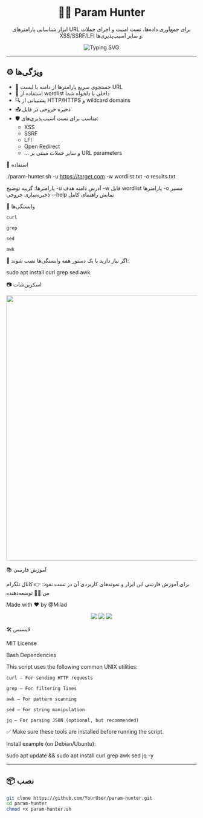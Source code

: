 <h1 align="center">
  🕵️‍♂️ Param Hunter
</h1>

<p align="center">
  ابزار شناسایی پارامترهای URL برای جمع‌آوری داده‌ها، تست امنیت و اجرای حملات XSS/SSRF/LFI و سایر آسیب‌پذیری‌ها.  
</p>

<p align="center">
  <img src="https://readme-typing-svg.herokuapp.com?font=Fira+Code&duration=3000&pause=1000&center=true&vCenter=true&width=435&lines=Recon+Tool+for+Bug+Bounty+Hunters;Find+Hidden+Parameters+Like+a+Pro!;Bash+Powered+CLI+Tool+%F0%9F%90%9B" alt="Typing SVG" />
</p>

---

## ⚙️ ویژگی‌ها

- 🎯 جستجوی سریع پارامترها از دامنه یا لیست URL
- 🧠 استفاده از wordlist داخلی یا دلخواه شما
- 🔍 پشتیبانی از HTTP/HTTPS و wildcard domains
- 📤 ذخیره خروجی در فایل
- 🛡️ مناسب برای تست آسیب‌پذیری‌های:
  - XSS  
  - SSRF  
  - LFI  
  - Open Redirect  
  - … و سایر حملات مبتنی بر URL parameters



🚀 استفاده

./param-hunter.sh -u https://target.com -w wordlist.txt -o results.txt

پارامترها:
گزینه	توضیح
-u	آدرس دامنه هدف
-w	فایل wordlist پارامترها
-o	مسیر ذخیره‌سازی خروجی
--help	نمایش راهنمای کامل


📌 وابستگی‌ها

    curl

    grep

    sed

    awk

📁 اگر نیاز دارید با یک دستور همه وابستگی‌ها نصب شوند:

sudo apt install curl grep sed awk

📷 اسکرین‌شات
<p align="center"> <img src="https://github.com/YourUser/param-hunter/assets/demo.png" width="700"/> </p>
📚 آموزش فارسی

برای آموزش فارسی این ابزار و نمونه‌های کاربردی آن در تست نفوذ:
👉 کانال تلگرام من
🧑‍💻 توسعه‌دهنده

Made with ❤️ by @Milad
<p align="center"> <a href="https://github.com/Sp3ct3rX"><img src="https://img.shields.io/badge/GitHub-%2312100E.svg?&style=for-the-badge&logo=github&logoColor=white"/></a> <a href="https://t.me/Sp3ct3r_Xx"><img src="https://img.shields.io/badge/Telegram-%230077B5.svg?&style=for-the-badge&logo=telegram&logoColor=white"/></a> <a href="https://instagram.com/sp3ct3rx"><img src="https://img.shields.io/badge/Instagram-%23E4405F.svg?&style=for-the-badge&logo=instagram&logoColor=white"/></a> </p>
🛠️ لایسنس

MIT License

 Bash Dependencies

This script uses the following common UNIX utilities:

    curl – For sending HTTP requests

    grep – For filtering lines

    awk – For pattern scanning

    sed – For string manipulation

    jq – For parsing JSON (optional, but recommended)

✅ Make sure these tools are installed before running the script.

Install example (on Debian/Ubuntu):

sudo apt update && sudo apt install curl grep awk sed jq -y

---

## 📦 نصب

```bash
git clone https://github.com/YourUser/param-hunter.git
cd param-hunter
chmod +x param-hunter.sh

